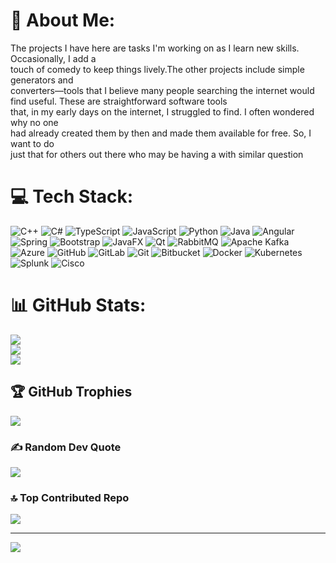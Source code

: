 # 💫 About Me:
The projects I have here are tasks I'm working on as I learn new skills. Occasionally, I add a <br>touch of comedy to keep things lively.The other projects include simple generators and <br>converters—tools that I believe many people searching the internet would find useful. These are straightforward software tools <br>that, in my early days on the internet, I struggled to find. I often wondered why no one <br>had already created them by then and made them available for free. So, I want to do<br>just that for others out  there who may be having a with similar question


# 💻 Tech Stack:
![C++](https://img.shields.io/badge/c++-%2300599C.svg?style=flat-square&logo=c%2B%2B&logoColor=white) ![C#](https://img.shields.io/badge/c%23-%23239120.svg?style=flat-square&logo=csharp&logoColor=white) ![TypeScript](https://img.shields.io/badge/typescript-%23007ACC.svg?style=flat-square&logo=typescript&logoColor=white) ![JavaScript](https://img.shields.io/badge/javascript-%23323330.svg?style=flat-square&logo=javascript&logoColor=%23F7DF1E) ![Python](https://img.shields.io/badge/python-3670A0?style=flat-square&logo=python&logoColor=ffdd54) ![Java](https://img.shields.io/badge/java-%23ED8B00.svg?style=flat-square&logo=openjdk&logoColor=white) ![Angular](https://img.shields.io/badge/angular-%23DD0031.svg?style=flat-square&logo=angular&logoColor=white) ![Spring](https://img.shields.io/badge/spring-%236DB33F.svg?style=flat-square&logo=spring&logoColor=white) ![Bootstrap](https://img.shields.io/badge/bootstrap-%238511FA.svg?style=flat-square&logo=bootstrap&logoColor=white) ![JavaFX](https://img.shields.io/badge/javafx-%23FF0000.svg?style=flat-square&logo=javafx&logoColor=white) ![Qt](https://img.shields.io/badge/Qt-%23217346.svg?style=flat-square&logo=Qt&logoColor=white) ![RabbitMQ](https://img.shields.io/badge/rabbitmq-FF6600?style=flat-square&logo=rabbitmq&logoColor=white) ![Apache Kafka](https://img.shields.io/badge/Apache%20Kafka-000?style=flat-square&logo=apachekafka) ![Azure](https://img.shields.io/badge/azure-%230072C6.svg?style=flat-square&logo=microsoftazure&logoColor=white) ![GitHub](https://img.shields.io/badge/github-%23121011.svg?style=flat-square&logo=github&logoColor=white) ![GitLab](https://img.shields.io/badge/gitlab-%23181717.svg?style=flat-square&logo=gitlab&logoColor=white) ![Git](https://img.shields.io/badge/git-%23F05033.svg?style=flat-square&logo=git&logoColor=white) ![Bitbucket](https://img.shields.io/badge/bitbucket-%230047B3.svg?style=flat-square&logo=bitbucket&logoColor=white) ![Docker](https://img.shields.io/badge/docker-%230db7ed.svg?style=flat-square&logo=docker&logoColor=white) ![Kubernetes](https://img.shields.io/badge/kubernetes-%23326ce5.svg?style=flat-square&logo=kubernetes&logoColor=white) ![Splunk](https://img.shields.io/badge/splunk-%23000000.svg?style=flat-square&logo=splunk&logoColor=white) ![Cisco](https://img.shields.io/badge/cisco-%23049fd9.svg?style=flat-square&logo=cisco&logoColor=black)
# 📊 GitHub Stats:
![](https://github-readme-stats.vercel.app/api?username=sekacorn&theme=shadow_blue&hide_border=false&include_all_commits=false&count_private=false)<br/>
![](https://github-readme-streak-stats.herokuapp.com/?user=sekacorn&theme=shadow_blue&hide_border=false)<br/>
![](https://github-readme-stats.vercel.app/api/top-langs/?username=sekacorn&theme=shadow_blue&hide_border=false&include_all_commits=false&count_private=false&layout=compact)

## 🏆 GitHub Trophies
![](https://github-profile-trophy.vercel.app/?username=sekacorn&theme=dark&no-frame=false&no-bg=false&margin-w=4)

### ✍️ Random Dev Quote
![](https://quotes-github-readme.vercel.app/api?type=horizontal&theme=radical)

### 🔝 Top Contributed Repo
![](https://github-contributor-stats.vercel.app/api?username=sekacorn&limit=5&theme=tokyonight&combine_all_yearly_contributions=true)

---
[![](https://visitcount.itsvg.in/api?id=sekacorn&icon=0&color=0)](https://visitcount.itsvg.in)

<!-- Proudly created with GPRM ( https://gprm.itsvg.in ) -->
